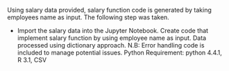 Using salary data provided, salary function code is generated by taking employees name as input.
The following step was taken.

- Import the salary data into the Jupyter Notebook.
Create code that implement salary function by using employee name as input.
Data processed using dictionary approach.
N.B: Error handling code is included to manage potential issues.
Python
Requirement: python 4.4.1, R 3.1, CSV 
